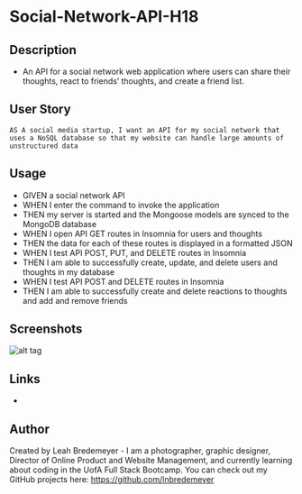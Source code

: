 # Social-Network-API-H18

## Description
* An API for a social network web application where users can share their thoughts, react to friends’ thoughts, and create a friend list.

## User Story
```
AS A social media startup, I want an API for my social network that uses a NoSQL database so that my website can handle large amounts of unstructured data
```

## Usage
* GIVEN a social network API
* WHEN I enter the command to invoke the application
* THEN my server is started and the Mongoose models are synced to the MongoDB database
* WHEN I open API GET routes in Insomnia for users and thoughts
* THEN the data for each of these routes is displayed in a formatted JSON
* WHEN I test API POST, PUT, and DELETE routes in Insomnia
* THEN I am able to successfully create, update, and delete users and thoughts in my database
* WHEN I test API POST and DELETE routes in Insomnia
* THEN I am able to successfully create and delete reactions to thoughts and add and remove friends

## Screenshots
![alt tag](https://user-images.githubusercontent.com/99215212/180628505-f1c6c1b6-2bba-4e75-ab54-4a54d024a03a.png "screenshot")

## Links
*

## Author
Created by Leah Bredemeyer - I am a photographer, graphic designer, Director of Online Product and Website Management, and currently learning about coding in the UofA Full Stack Bootcamp. You can check out my GitHub projects here: https://github.com/lnbredemeyer
